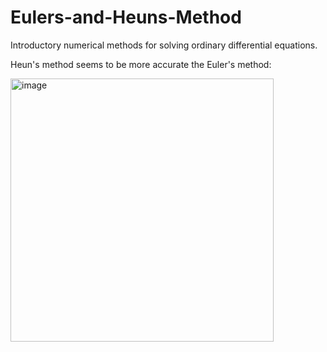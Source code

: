 # Eulers-and-Heuns-Method
Introductory numerical methods for solving ordinary differential equations.

Heun's method seems to be more accurate the Euler's method:

<img width="421" alt="image" src="https://user-images.githubusercontent.com/106856325/171988043-d381485e-ac5c-4398-8bef-39cf2c963f49.png">
